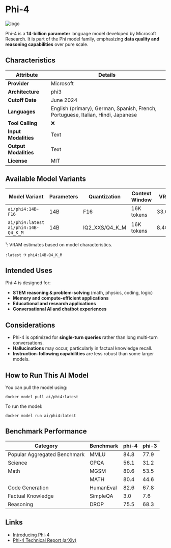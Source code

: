 # Phi-4 

![logo](logo)

Phi-4 is a **14-billion parameter** language model developed by Microsoft Research. It is part of the Phi model family, emphasizing **data quality and reasoning capabilities** over pure scale.

## Characteristics

| Attribute             | Details       |
|---------------------- |---------------|
| **Provider**          | Microsoft     |
| **Architecture**      | phi3          |
| **Cutoff Date**       | June 2024     |
| **Languages**         | English (primary), German, Spanish, French, Portuguese, Italian, Hindi, Japanese |
| **Tool Calling**      | ❌            |
| **Input Modalities**  | Text          |
| **Output Modalities** | Text          |
| **License**           | MIT           |

## Available Model Variants

| Model Variant                          | Parameters | Quantization   | Context Window | VRAM     | Size   |
|----------------------------------------|----------- |----------------|--------------- |--------- |------- |
| `ai/phi4:14B-F16`                      | 14B        | F16            | 16K tokens     |  33.6GB¹ | 29.3GB |
| `ai/phi4:latest`  `ai/phi4:14B-Q4_K_M` | 14B        | IQ2_XXS/Q4_K_M | 16K tokens     |  8.4GB¹  | 9.GB   |

¹: VRAM estimates based on model characteristics.

`:latest` →  `phi4:14B-Q4_K_M` 

## Intended Uses

Phi-4 is designed for:
- **STEM reasoning & problem-solving** (math, physics, coding, logic)
- **Memory and compute-efficient applications**
- **Educational and research applications**
- **Conversational AI and chatbot experiences**

## Considerations

- Phi-4 is optimized for **single-turn queries** rather than long multi-turn conversations.
- **Hallucinations** may occur, particularly in factual knowledge recall.
- **Instruction-following capabilities** are less robust than some larger models.

## How to Run This AI Model

You can pull the model using:

```
docker model pull ai/phi4:latest
```

To run the model:

```
docker model run ai/phi4:latest
```

## Benchmark Performance

| Category                     | Benchmark  | phi-4 | phi-3  |
|------------------------------|------------|-------|--------|
| Popular Aggregated Benchmark | MMLU       | 84.8  | 77.9   |
| Science                      | GPQA       | 56.1  | 31.2   |
| Math                         | MGSM       | 80.6  | 53.5   |
|                              | MATH       | 80.4  | 44.6   |
| Code Generation              | HumanEval  | 82.6  | 67.8   |
| Factual Knowledge            | SimpleQA   | 3.0   | 7.6    |
| Reasoning                    | DROP       | 75.5  | 68.3   |



## Links
- [Introducing Phi-4](https://techcommunity.microsoft.com/blog/aiplatformblog/introducing-phi-4-microsoft%E2%80%99s-newest-small-language-model-specializing-in-comple/4357090)
- [Phi-4 Technical Report (arXiv)](https://arxiv.org/abs/2412.08905)
